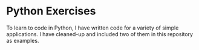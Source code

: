 # Python Exercises
To learn to code in Python, I have written code for a variety of simple applications. I have cleaned-up and included two of them in this repository as examples.
